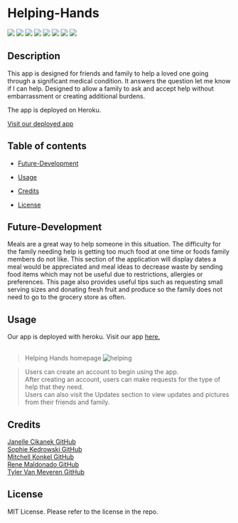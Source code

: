 # Helping-Hands

![](https://img.shields.io/badge/Heroku-430098?style=for-the-badge&logo=heroku&logoColor=white) ![](https://img.shields.io/badge/React-20232A?style=for-the-badge&logo=react&logoColor=61DAFB) ![](https://img.shields.io/badge/Bootstrap-563D7C?style=for-the-badge&logo=bootstrap&logoColor=white) ![](https://img.shields.io/badge/JavaScript-323330?style=for-the-badge&logo=javascript&logoColor=F7DF1E) ![](https://img.shields.io/badge/Apollo%20GraphQL-311C87?&style=for-the-badge&logo=Apollo%20GraphQL&logoColor=white) ![](https://img.shields.io/badge/Node.js-339933?style=for-the-badge&logo=nodedotjs&logoColor=white) ![](https://img.shields.io/badge/Express.js-000000?style=for-the-badge&logo=express&logoColor=white) ![](https://img.shields.io/badge/MongoDB-4EA94B?style=for-the-badge&logo=mongodb&logoColor=white)

## Description 

This app is designed for friends and family to help a loved one going through a significant medical condition. It answers the question let me know if I can help. Designed to allow a family to ask and accept help without embarrassment or creating additional burdens. 

The app is deployed on Heroku.

[Visit our deployed app](https://helping-hands.herokuapp.com/)

## Table of contents 

  - [Future-Development](#future-development) 

  - [Usage](#usage) 

   - [Credits](#credits) 

  - [License](#license)


## Future-Development

Meals are a great way to help someone in this situation. The difficulty for the family needing help is getting too much food at one time or foods family members do not like. This section of the application will display dates a meal would be appreciated and meal ideas to decrease waste by sending food items which may not be useful due to restrictions, allergies or preferences. This page also provides useful tips such as requesting small serving sizes and donating fresh fruit and produce so the family does not need to go to the grocery store as often.  

## Usage 
Our app is deployed with heroku. Visit our app [here.](https://helping-hands.herokuapp.com/)<br>
<br>
  >Helping Hands homepage
  >![helping](https://user-images.githubusercontent.com/111022382/220804031-17663ebb-7a44-42e8-8be4-b739135100bd.JPG)
  
  >Users can create an account to begin using the app.<br>
  >After creating an account, users can make requests for the type of help that they need.<br>
  >Users can also visit the Updates section to view updates and pictures from their friends and family.<br>


 ## Credits

[Janelle Cikanek GitHub](https://github.com/janellecikanek)<br>
[Sophie Kedrowski GitHub](https://github.com/sophiekedrowski)<br>
[Mitchell Konkel GitHub](https://github.com/mjkonkel)<br>
[Rene Maldonado GitHub](https://github.com/mattmald)<br>
[Tyler Van Meveren GitHub](https://github.com/Tvanmeveren)<br>

## License
 MIT License. Please refer to the license in the repo.
